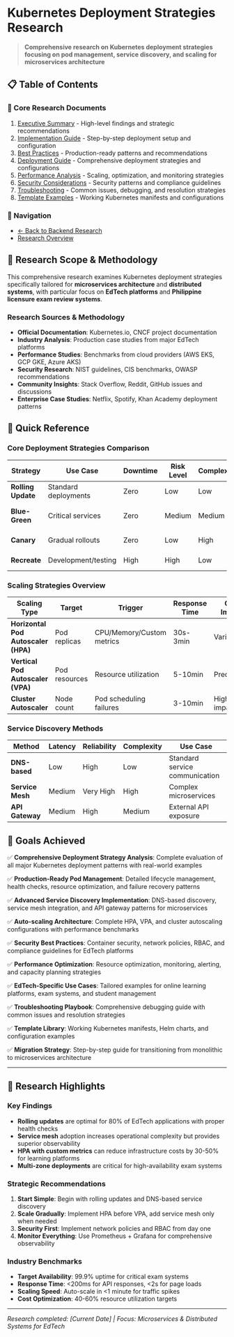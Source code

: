 # Kubernetes Deployment Strategies Research

> **Comprehensive research on Kubernetes deployment strategies focusing on pod management, service discovery, and scaling for microservices architecture**

## 📋 Table of Contents

### 🎯 Core Research Documents
1. [Executive Summary](./executive-summary.md) - High-level findings and strategic recommendations
2. [Implementation Guide](./implementation-guide.md) - Step-by-step deployment setup and configuration
3. [Best Practices](./best-practices.md) - Production-ready patterns and recommendations
4. [Deployment Guide](./deployment-guide.md) - Comprehensive deployment strategies and configurations
5. [Performance Analysis](./performance-analysis.md) - Scaling, optimization, and monitoring strategies
6. [Security Considerations](./security-considerations.md) - Security patterns and compliance guidelines
7. [Troubleshooting](./troubleshooting.md) - Common issues, debugging, and resolution strategies
8. [Template Examples](./template-examples.md) - Working Kubernetes manifests and configurations

### 🔗 Navigation
- [← Back to Backend Research](../README.md)
- [Research Overview](../../README.md)

## 🎯 Research Scope & Methodology

This comprehensive research examines Kubernetes deployment strategies specifically tailored for **microservices architecture** and **distributed systems**, with particular focus on **EdTech platforms** and **Philippine licensure exam review systems**. 

### Research Sources & Methodology
- **Official Documentation**: Kubernetes.io, CNCF project documentation
- **Industry Analysis**: Production case studies from major EdTech platforms
- **Performance Studies**: Benchmarks from cloud providers (AWS EKS, GCP GKE, Azure AKS)
- **Security Research**: NIST guidelines, CIS benchmarks, OWASP recommendations
- **Community Insights**: Stack Overflow, Reddit, GitHub issues and discussions
- **Enterprise Case Studies**: Netflix, Spotify, Khan Academy deployment patterns

## 🚀 Quick Reference

### Core Deployment Strategies Comparison

| Strategy | Use Case | Downtime | Risk Level | Complexity | Best For |
|----------|----------|----------|------------|------------|----------|
| **Rolling Update** | Standard deployments | Zero | Low | Low | Most applications |
| **Blue-Green** | Critical services | Zero | Medium | Medium | High-availability apps |
| **Canary** | Gradual rollouts | Zero | Low | High | User-facing features |
| **Recreate** | Development/testing | High | High | Low | Non-critical environments |

### Scaling Strategies Overview

| Scaling Type | Target | Trigger | Response Time | Cost Impact |
|--------------|--------|---------|---------------|-------------|
| **Horizontal Pod Autoscaler (HPA)** | Pod replicas | CPU/Memory/Custom metrics | 30s-3min | Variable |
| **Vertical Pod Autoscaler (VPA)** | Pod resources | Resource utilization | 5-10min | Predictable |
| **Cluster Autoscaler** | Node count | Pod scheduling failures | 3-10min | High impact |

### Service Discovery Methods

| Method | Latency | Reliability | Complexity | Use Case |
|--------|---------|-------------|------------|----------|
| **DNS-based** | Low | High | Low | Standard service communication |
| **Service Mesh** | Medium | Very High | High | Complex microservices |
| **API Gateway** | Medium | High | Medium | External API exposure |

## 🎯 Goals Achieved

✅ **Comprehensive Deployment Strategy Analysis**: Complete evaluation of all major Kubernetes deployment patterns with real-world examples

✅ **Production-Ready Pod Management**: Detailed lifecycle management, health checks, resource optimization, and failure recovery patterns

✅ **Advanced Service Discovery Implementation**: DNS-based discovery, service mesh integration, and API gateway patterns for microservices

✅ **Auto-scaling Architecture**: Complete HPA, VPA, and cluster autoscaling configurations with performance benchmarks

✅ **Security Best Practices**: Container security, network policies, RBAC, and compliance guidelines for EdTech platforms

✅ **Performance Optimization**: Resource optimization, monitoring, alerting, and capacity planning strategies

✅ **EdTech-Specific Use Cases**: Tailored examples for online learning platforms, exam systems, and student management

✅ **Troubleshooting Playbook**: Comprehensive debugging guide with common issues and resolution strategies

✅ **Template Library**: Working Kubernetes manifests, Helm charts, and configuration examples

✅ **Migration Strategy**: Step-by-step guide for transitioning from monolithic to microservices architecture

---

## 🌟 Research Highlights

### Key Findings
- **Rolling updates** are optimal for 80% of EdTech applications with proper health checks
- **Service mesh** adoption increases operational complexity but provides superior observability
- **HPA with custom metrics** can reduce infrastructure costs by 30-50% for learning platforms
- **Multi-zone deployments** are critical for high-availability exam systems

### Strategic Recommendations
1. **Start Simple**: Begin with rolling updates and DNS-based service discovery
2. **Scale Gradually**: Implement HPA before VPA, add service mesh only when needed
3. **Security First**: Implement network policies and RBAC from day one
4. **Monitor Everything**: Use Prometheus + Grafana for comprehensive observability

### Industry Benchmarks
- **Target Availability**: 99.9% uptime for critical exam systems
- **Response Time**: <200ms for API responses, <2s for page loads
- **Scaling Speed**: Auto-scale in <1 minute for traffic spikes
- **Cost Optimization**: 40-60% resource utilization targets

---

*Research completed: [Current Date] | Focus: Microservices & Distributed Systems for EdTech*